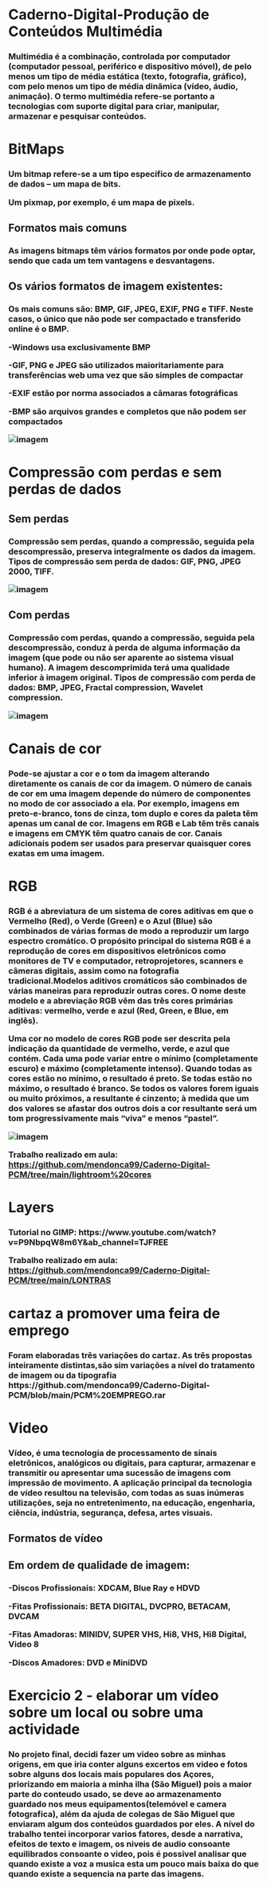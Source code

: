 # Caderno-Digital-Produção de Conteúdos Multimédia 

<h3>Multimédia é a combinação, controlada por computador (computador pessoal, periférico e dispositivo móvel), de pelo menos um tipo de média estática (texto, fotografia, gráfico), com pelo menos um tipo de média dinâmica (vídeo, áudio, animação). O termo multimédia refere-se portanto a tecnologias com suporte digital para criar, manipular, armazenar e pesquisar conteúdos.


<h1>BitMaps

<h3>
Um bitmap refere-se a um tipo específico de armazenamento de dados – um mapa de bits.

Um pixmap, por exemplo, é um mapa de pixels.

<h2>Formatos mais comuns
<h3>
As imagens bitmaps têm vários formatos por onde pode optar, sendo que cada um tem vantagens e desvantagens.

<h2>Os vários formatos de imagem existentes:

<h3>Os mais comuns são: BMP, GIF, JPEG, EXIF, PNG e TIFF. Neste casos, o único que não pode ser compactado e transferido online é o BMP.


<p>-Windows usa exclusivamente BMP

<p>-GIF, PNG e JPEG são utilizados maioritariamente para transferências web uma vez que são simples de compactar</td>

<p>-EXIF estão por norma associados a câmaras fotográficas

<p>-BMP são arquivos grandes e completos que não podem ser compactados 


![imagem](https://user-images.githubusercontent.com/75439043/150698081-6c7dbb1a-88a9-47ff-9e27-c240d22bc8c0.png)
<h3>
  
<h1> Compressão com perdas e sem perdas de dados 
<h2> Sem perdas
<h3>
  Compressão sem perdas, quando a compressão, seguida pela descompressão, preserva integralmente os dados da imagem. Tipos de compressão sem perda de dados: GIF, PNG, JPEG 2000, TIFF.
  
  ![imagem](https://user-images.githubusercontent.com/75439043/150698707-2f431c1c-1665-41b3-89e7-d5cd1b4ca76a.png)
<h3>
  
<h2> Com perdas
<h3>
  Compressão com perdas, quando a compressão, seguida pela descompressão, conduz à perda de alguma informação da imagem (que pode ou não ser aparente ao sistema visual humano). A imagem descomprimida terá uma qualidade inferior à imagem original. Tipos de compressão com perda de dados: BMP, JPEG, Fractal compression, Wavelet compression.
  
  ![imagem](https://user-images.githubusercontent.com/75439043/150698800-4ed36cd2-234a-4582-91dc-2c107d5d3275.png)

<h1> Canais de cor
<h3>  Pode-se ajustar a cor e o tom da imagem alterando diretamente os canais de cor da imagem. O número de canais de cor em uma imagem depende do número de componentes no modo de cor associado a ela. Por exemplo, imagens em preto-e-branco, tons de cinza, tom duplo e cores da paleta têm apenas um canal de cor. Imagens em RGB e Lab têm três canais e imagens em CMYK têm quatro canais de cor. Canais adicionais podem ser usados para preservar quaisquer cores exatas em uma imagem.

<h1>RGB
<h3>  RGB é a abreviatura de um sistema de cores aditivas em que o Vermelho (Red), o Verde (Green) e o Azul (Blue) são combinados de várias formas de modo a reproduzir um largo espectro cromático. O propósito principal do sistema RGB é a reprodução de cores em dispositivos eletrônicos como monitores de TV e computador, retroprojetores, scanners e câmeras digitais, assim como na fotografia tradicional.Modelos aditivos cromáticos são combinados de várias maneiras para reproduzir outras cores. O nome deste modelo e a abreviação RGB vêm das três cores primárias aditivas: vermelho, verde e azul (Red, Green, e Blue, em inglês).

  Uma cor no modelo de cores RGB pode ser descrita pela indicação da quantidade de vermelho, verde, e azul que contém. Cada uma pode variar entre o mínimo (completamente escuro) e máximo (completamente intenso). Quando todas as cores estão no mínimo, o resultado é preto. Se todas estão no máximo, o resultado é branco. Se todos os valores forem iguais ou muito próximos, a resultante é cinzento; à medida que um dos valores se afastar dos outros dois a cor resultante será um tom progressivamente mais “viva” e menos “pastel”.
  
![imagem](https://user-images.githubusercontent.com/75439043/150699619-4cdafa93-751f-4e45-9166-328e37c7653d.png)
  
Trabalho realizado em aula: https://github.com/mendonca99/Caderno-Digital-PCM/tree/main/lightroom%20cores   
  
<h1> Layers
<h3>Tutorial no GIMP: https://www.youtube.com/watch?v=P9NbpqW8m6Y&ab_channel=TJFREE
  
Trabalho realizado em aula: https://github.com/mendonca99/Caderno-Digital-PCM/tree/main/LONTRAS

<h1> cartaz a promover uma feira de emprego
<h3>Foram elaboradas três variações do cartaz. As três propostas inteiramente distintas,são sim variações a nível do tratamento de imagem ou da tipografia
https://github.com/mendonca99/Caderno-Digital-PCM/blob/main/PCM%20EMPREGO.rar
 
  
  
<h1>Video
<h3>Vídeo, é uma tecnologia de processamento de sinais eletrônicos, analógicos ou digitais, para capturar, armazenar e transmitir ou apresentar uma sucessão de imagens com impressão de movimento. A aplicação principal da tecnologia de vídeo resultou na televisão, com todas as suas inúmeras utilizações, seja no entretenimento, na educação, engenharia, ciência, indústria, segurança, defesa, artes visuais.  
  
<h2> Formatos de vídeo
<h2> <tr>Em ordem de qualidade de imagem:
<h3>  <p>-Discos Profissionais: XDCAM, Blue Ray e HDVD</p>
    <p>-Fitas Profissionais: BETA DIGITAL, DVCPRO, BETACAM, DVCAM</p>
    <p>-Fitas Amadoras: MINIDV, SUPER VHS, Hi8, VHS, Hi8 Digital, Video 8</p>
    <p>-Discos Amadores: DVD e MiniDVD</p>
  </tr>
  
<h1>Exercicio 2 - elaborar um vídeo sobre um local ou sobre uma actividade
<h3>  No projeto final, decidi fazer um video sobre as minhas origens, em que iria conter alguns excertos em video e fotos sobre alguns dos locais mais populares dos Açores, priorizando em maioria a minha ilha (São Miguel) pois a maior parte do conteudo usado, se deve ao armazenamento guardado nos meus equipamentos(telemóvel e camera fotografica), além da ajuda de colegas de São Miguel que enviaram algum dos conteúdos guardados por eles. A nível do trabalho tentei incorporar varios fatores, desde a narrativa, efeitos de texto e imagem, os niveis de audio consoante equilibrados consoante o video, pois é possivel analisar que quando existe a voz a musica esta um pouco mais baixa do que quando existe a sequencia na parte das imagens. 
  
  


  
